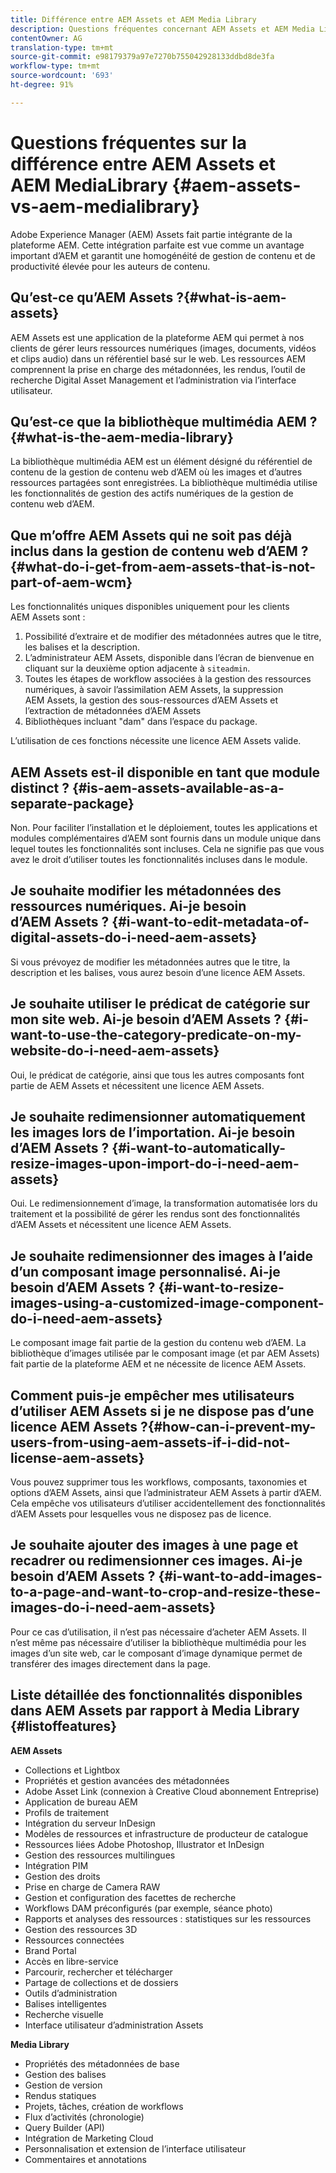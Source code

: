 ```yaml
---
title: Différence entre AEM Assets et AEM Media Library
description: Questions fréquentes concernant AEM Assets et AEM Media Library, y compris les différences entre les deux.
contentOwner: AG
translation-type: tm+mt
source-git-commit: e98179379a97e7270b755042928133ddbd8de3fa
workflow-type: tm+mt
source-wordcount: '693'
ht-degree: 91%

---
```



# Questions fréquentes sur la différence entre AEM Assets et AEM MediaLibrary {#aem-assets-vs-aem-medialibrary}

Adobe Experience Manager (AEM) Assets fait partie intégrante de la plateforme AEM. Cette intégration parfaite est vue comme un avantage important d’AEM et garantit une homogénéité de gestion de contenu et de productivité élevée pour les auteurs de contenu. 

## Qu’est-ce qu’AEM Assets ?{#what-is-aem-assets}

AEM Assets est une application de la plateforme AEM qui permet à nos clients de gérer leurs ressources numériques (images, documents, vidéos et clips audio) dans un référentiel basé sur le web. Les ressources AEM comprennent la prise en charge des métadonnées, les rendus, l’outil de recherche Digital Asset Management et l’administration via l’interface utilisateur.

## Qu’est-ce que la bibliothèque multimédia AEM ?{#what-is-the-aem-media-library}

La bibliothèque multimédia AEM est un élément désigné du référentiel de contenu de la gestion de contenu web d’AEM où les images et d’autres ressources partagées sont enregistrées. La bibliothèque multimédia utilise les fonctionnalités de gestion des actifs numériques de la gestion de contenu web d’AEM.

## Que m’offre AEM Assets qui ne soit pas déjà inclus dans la gestion de contenu web d’AEM ?   {#what-do-i-get-from-aem-assets-that-is-not-part-of-aem-wcm}

Les fonctionnalités uniques disponibles uniquement pour les clients AEM Assets sont : 

1. Possibilité d’extraire et de modifier des métadonnées autres que le titre, les balises et la description.
1. L’administrateur AEM Assets, disponible dans l’écran de bienvenue en cliquant sur la deuxième option adjacente à `siteadmin`.
1. Toutes les étapes de workflow associées à la gestion des ressources numériques, à savoir l’assimilation AEM Assets, la suppression AEM Assets, la gestion des sous-ressources d’AEM Assets et l’extraction de métadonnées d’AEM Assets
1. Bibliothèques incluant &quot;dam&quot; dans l’espace du package.

L’utilisation de ces fonctions nécessite une licence AEM Assets valide.

## AEM Assets est-il disponible en tant que module distinct ?    {#is-aem-assets-available-as-a-separate-package}

Non. Pour faciliter l’installation et le déploiement, toutes les applications et modules complémentaires d’AEM sont fournis dans un module unique dans lequel toutes les fonctionnalités sont incluses. Cela ne signifie pas que vous avez le droit d’utiliser toutes les fonctionnalités incluses dans le module.

## Je souhaite modifier les métadonnées des ressources numériques. Ai-je besoin d’AEM Assets ?    {#i-want-to-edit-metadata-of-digital-assets-do-i-need-aem-assets}

Si vous prévoyez de modifier les métadonnées autres que le titre, la description et les balises, vous aurez besoin d’une licence AEM Assets. 

## Je souhaite utiliser le prédicat de catégorie sur mon site web. Ai-je besoin d’AEM Assets ?    {#i-want-to-use-the-category-predicate-on-my-website-do-i-need-aem-assets}

Oui, le prédicat de catégorie, ainsi que tous les autres composants font partie de AEM Assets et nécessitent une licence AEM Assets.

## Je souhaite redimensionner automatiquement les images lors de l’importation. Ai-je besoin d’AEM Assets ?    {#i-want-to-automatically-resize-images-upon-import-do-i-need-aem-assets}

Oui. Le redimensionnement d’image, la transformation automatisée lors du traitement et la possibilité de gérer les rendus sont des fonctionnalités d’AEM Assets et nécessitent une licence AEM Assets. 

## Je souhaite redimensionner des images à l’aide d’un composant image personnalisé. Ai-je besoin d’AEM Assets ?    {#i-want-to-resize-images-using-a-customized-image-component-do-i-need-aem-assets}

Le composant image fait partie de la gestion du contenu web d’AEM. La bibliothèque d’images utilisée par le composant image (et par AEM Assets) fait partie de la plateforme AEM et ne nécessite de licence AEM Assets. 

## Comment puis-je empêcher mes utilisateurs d’utiliser AEM Assets si je ne dispose pas d’une licence AEM Assets ?{#how-can-i-prevent-my-users-from-using-aem-assets-if-i-did-not-license-aem-assets}

Vous pouvez supprimer tous les workflows, composants, taxonomies et options d’AEM Assets, ainsi que l’administrateur AEM Assets à partir d’AEM. Cela empêche vos utilisateurs d’utiliser accidentellement des fonctionnalités d’AEM Assets pour lesquelles vous ne disposez pas de licence. 

## Je souhaite ajouter des images à une page et recadrer ou redimensionner ces images. Ai-je besoin d’AEM Assets ?    {#i-want-to-add-images-to-a-page-and-want-to-crop-and-resize-these-images-do-i-need-aem-assets}

Pour ce cas d’utilisation, il n’est pas nécessaire d’acheter AEM Assets. Il n’est même pas nécessaire d’utiliser la bibliothèque multimédia pour les images d’un site web, car le composant d’image dynamique permet de transférer des images directement dans la page.

## Liste détaillée des fonctionnalités disponibles dans AEM Assets par rapport à Media Library    {#listoffeatures}

**AEM Assets**

* Collections et Lightbox
* Propriétés et gestion avancées des métadonnées
* Adobe Asset Link (connexion à Creative Cloud abonnement Entreprise)
* Application de bureau AEM
* Profils de traitement
* Intégration du serveur InDesign
* Modèles de ressources et infrastructure de producteur de catalogue
* Ressources liées Adobe Photoshop, Illustrator et InDesign
* Gestion des ressources multilingues
* Intégration PIM
* Gestion des droits
* Prise en charge de Camera RAW
* Gestion et configuration des facettes de recherche
* Workflows DAM préconfigurés (par exemple, séance photo)
* Rapports et analyses des ressources : statistiques sur les ressources
* Gestion des ressources 3D
* Ressources connectées
* Brand Portal
* Accès en libre-service
* Parcourir, rechercher et télécharger
* Partage de collections et de dossiers
* Outils d’administration
* Balises intelligentes
* Recherche visuelle
* Interface utilisateur d’administration Assets

**Media Library**

* Propriétés des métadonnées de base
* Gestion des balises
* Gestion de version
* Rendus statiques
* Projets, tâches, création de workflows
* Flux d’activités (chronologie)
* Query Builder (API)
* Intégration de Marketing Cloud
* Personnalisation et extension de l’interface utilisateur
* Commentaires et annotations